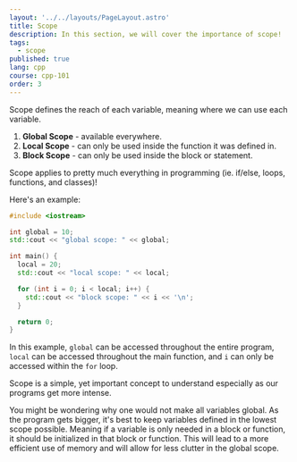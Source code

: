 ```yaml
---
layout: '../../layouts/PageLayout.astro'
title: Scope
description: In this section, we will cover the importance of scope!
tags:
  - scope
published: true
lang: cpp
course: cpp-101
order: 3
---
```


Scope defines the reach of each variable, meaning where we can use each variable.
1. **Global Scope** - available everywhere.
2. **Local Scope** - can only be used inside the function it was defined in.
3. **Block Scope** - can only be used inside the block or statement.

Scope applies to pretty much everything in programming (ie. if/else, loops, functions, and classes)!

Here's an example:

```cpp
#include <iostream>

int global = 10;
std::cout << "global scope: " << global;

int main() {
  local = 20;
  std::cout << "local scope: " << local;

  for (int i = 0; i < local; i++) {
    std::cout << "block scope: " << i << '\n';
  }

  return 0;
}
```

In this example, `global` can be accessed throughout the entire program, `local` can be accessed throughout the main function, and `i` can only be accessed within the `for` loop.

Scope is a simple, yet important concept to understand especially as our programs get more intense.

You might be wondering why one would not make all variables global. As the program gets bigger, it's best to keep variables defined in the lowest scope possible. Meaning if a variable is only needed in a block or function, it should be initialized in that block or function. This will lead to a more efficient use of memory and will allow for less clutter in the global scope.